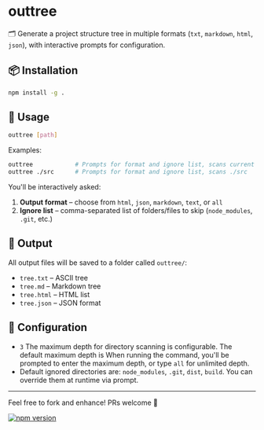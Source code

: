 # outtree

🗂️ Generate a project structure tree in multiple formats (`txt`, `markdown`, `html`, `json`), with interactive prompts for configuration.

## 📦 Installation

```bash
npm install -g .
```

## 🚀 Usage

```bash
outtree [path]
```

Examples:

```bash
outtree            # Prompts for format and ignore list, scans current directory
outtree ./src      # Prompts for format and ignore list, scans ./src
```

You'll be interactively asked:

1. **Output format** – choose from `html`, `json`, `markdown`, `text`, or `all`
2. **Ignore list** – comma-separated list of folders/files to skip (`node_modules`, `.git`, etc.)

## 📂 Output

All output files will be saved to a folder called `outtree/`:

- `tree.txt` – ASCII tree
- `tree.md` – Markdown tree
- `tree.html` – HTML list
- `tree.json` – JSON format

## 🔧 Configuration

- `3` The maximum depth for directory scanning is configurable. The default maximum depth is  When running the command, you'll be prompted to enter the maximum depth, or type `all` for unlimited depth.
- Default ignored directories are: `node_modules`, `.git`, `dist`, `build`. You can override them at runtime via prompt.

---

Feel free to fork and enhance! PRs welcome 🤝


[![npm version](https://img.shields.io/npm/v/outtree)](https://www.npmjs.com/package/outtree)